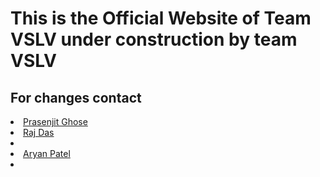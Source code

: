 <h1><strong>This is the Official Website of Team VSLV under construction by team VSLV</strong></h1>
<h2><strong>For changes contact</strong></h2>
<li><a href=https://github.com/prasenjitghose36>Prasenjit Ghose</a></li>
<li><a href=https://github.com/rajdas2001>Raj Das</a><li>
 <li><a href=https://github.com/patelaryan7751>Aryan Patel</a><li>
